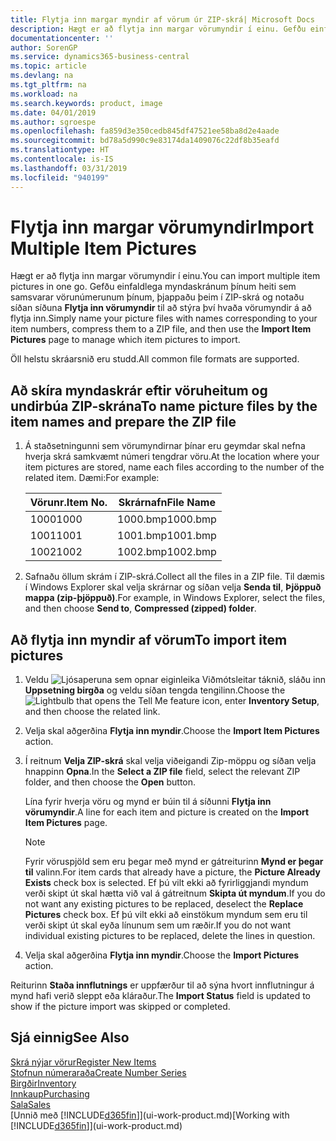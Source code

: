 ```yaml
---
title: Flytja inn margar myndir af vörum úr ZIP-skrá| Microsoft Docs
description: Hægt er að flytja inn margar vörumyndir í einu. Gefðu einfaldlega myndaskránum þínum heiti sem samsvarar vörunúmerunum þínum, þjappaðu þeim í zip-skrá og notaðu síðan síðuna fyrir innflutning á vörumyndum til að stýra því hvaða vörumyndir á að flytja inn.
documentationcenter: ''
author: SorenGP
ms.service: dynamics365-business-central
ms.topic: article
ms.devlang: na
ms.tgt_pltfrm: na
ms.workload: na
ms.search.keywords: product, image
ms.date: 04/01/2019
ms.author: sgroespe
ms.openlocfilehash: fa859d3e350cedb845df47521ee58ba8d2e4aade
ms.sourcegitcommit: bd78a5d990c9e83174da1409076c22df8b35eafd
ms.translationtype: HT
ms.contentlocale: is-IS
ms.lasthandoff: 03/31/2019
ms.locfileid: "940199"
---
```

# <a name="import-multiple-item-pictures"></a><span data-ttu-id="da7c0-104">Flytja inn margar vörumyndir</span><span class="sxs-lookup"><span data-stu-id="da7c0-104">Import Multiple Item Pictures</span></span>
<span data-ttu-id="da7c0-105">Hægt er að flytja inn margar vörumyndir í einu.</span><span class="sxs-lookup"><span data-stu-id="da7c0-105">You can import multiple item pictures in one go.</span></span> <span data-ttu-id="da7c0-106">Gefðu einfaldlega myndaskránum þínum heiti sem samsvarar vörunúmerunum þínum, þjappaðu þeim í ZIP-skrá og notaðu síðan síðuna **Flytja inn vörumyndir** til að stýra því hvaða vörumyndir á að flytja inn.</span><span class="sxs-lookup"><span data-stu-id="da7c0-106">Simply name your picture files with names corresponding to your item numbers, compress them to a ZIP file, and then use the **Import Item Pictures** page to manage which item pictures to import.</span></span>

<span data-ttu-id="da7c0-107">Öll helstu skráarsnið eru studd.</span><span class="sxs-lookup"><span data-stu-id="da7c0-107">All common file formats are supported.</span></span>

## <a name="to-name-picture-files-by-the-item-names-and-prepare-the-zip-file"></a><span data-ttu-id="da7c0-108">Að skíra myndaskrár eftir vöruheitum og undirbúa ZIP-skrána</span><span class="sxs-lookup"><span data-stu-id="da7c0-108">To name picture files by the item names and prepare the ZIP file</span></span>
1. <span data-ttu-id="da7c0-109">Á staðsetningunni sem vörumyndirnar þínar eru geymdar skal nefna hverja skrá samkvæmt númeri tengdrar vöru.</span><span class="sxs-lookup"><span data-stu-id="da7c0-109">At the location where your item pictures are stored, name each files according to the number of the related item.</span></span> <span data-ttu-id="da7c0-110">Dæmi:</span><span class="sxs-lookup"><span data-stu-id="da7c0-110">For example:</span></span>

    |<span data-ttu-id="da7c0-111">Vörunr.</span><span class="sxs-lookup"><span data-stu-id="da7c0-111">Item No.</span></span>|<span data-ttu-id="da7c0-112">Skrárnafn</span><span class="sxs-lookup"><span data-stu-id="da7c0-112">File Name</span></span>|
    |-|-|
    |<span data-ttu-id="da7c0-113">1000</span><span class="sxs-lookup"><span data-stu-id="da7c0-113">1000</span></span>|<span data-ttu-id="da7c0-114">1000.bmp</span><span class="sxs-lookup"><span data-stu-id="da7c0-114">1000.bmp</span></span>|
    |<span data-ttu-id="da7c0-115">1001</span><span class="sxs-lookup"><span data-stu-id="da7c0-115">1001</span></span>|<span data-ttu-id="da7c0-116">1001.bmp</span><span class="sxs-lookup"><span data-stu-id="da7c0-116">1001.bmp</span></span>|
    |<span data-ttu-id="da7c0-117">1002</span><span class="sxs-lookup"><span data-stu-id="da7c0-117">1002</span></span>|<span data-ttu-id="da7c0-118">1002.bmp</span><span class="sxs-lookup"><span data-stu-id="da7c0-118">1002.bmp</span></span>|

2. <span data-ttu-id="da7c0-119">Safnaðu öllum skrám í ZIP-skrá.</span><span class="sxs-lookup"><span data-stu-id="da7c0-119">Collect all the files in a ZIP file.</span></span> <span data-ttu-id="da7c0-120">Til dæmis í Windows Explorer skal velja skrárnar og síðan velja **Senda til**, **Þjöppuð mappa (zip-þjöppuð)**.</span><span class="sxs-lookup"><span data-stu-id="da7c0-120">For example, in Windows Explorer, select the files, and then choose **Send to**, **Compressed (zipped) folder**.</span></span>     

## <a name="to-import-item-pictures"></a><span data-ttu-id="da7c0-121">Að flytja inn myndir af vörum</span><span class="sxs-lookup"><span data-stu-id="da7c0-121">To import item pictures</span></span>
1. <span data-ttu-id="da7c0-122">Veldu ![Ljósaperuna sem opnar eiginleika Viðmótsleitar](media/ui-search/search_small.png "Segðu mér hvað þú vilt gera") táknið, sláðu inn **Uppsetning birgða** og veldu síðan tengda tengilinn.</span><span class="sxs-lookup"><span data-stu-id="da7c0-122">Choose the ![Lightbulb that opens the Tell Me feature](media/ui-search/search_small.png "Tell me what you want to do") icon, enter **Inventory Setup**, and then choose the related link.</span></span>
2. <span data-ttu-id="da7c0-123">Velja skal aðgerðina **Flytja inn myndir**.</span><span class="sxs-lookup"><span data-stu-id="da7c0-123">Choose the **Import Item Pictures** action.</span></span>
3. <span data-ttu-id="da7c0-124">Í reitnum **Velja ZIP-skrá** skal velja viðeigandi Zip-möppu og síðan velja hnappinn **Opna**.</span><span class="sxs-lookup"><span data-stu-id="da7c0-124">In the **Select a ZIP file** field, select the relevant ZIP folder, and then choose the **Open** button.</span></span>

    <span data-ttu-id="da7c0-125">Lína fyrir hverja vöru og mynd er búin til á síðunni **Flytja inn vörumyndir**.</span><span class="sxs-lookup"><span data-stu-id="da7c0-125">A line for each item and picture is created on the **Import Item Pictures** page.</span></span>

    > [!NOTE]
    > <span data-ttu-id="da7c0-126">Fyrir vöruspjöld sem eru þegar með mynd er gátreiturinn **Mynd er þegar til** valinn.</span><span class="sxs-lookup"><span data-stu-id="da7c0-126">For item cards that already have a picture, the **Picture Already Exists** check box is selected.</span></span> <span data-ttu-id="da7c0-127">Ef þú vilt ekki að fyrirliggjandi myndum verði skipt út skal hætta við val á gátreitnum **Skipta út myndum**.</span><span class="sxs-lookup"><span data-stu-id="da7c0-127">If you do not want any existing pictures to be replaced, deselect the **Replace Pictures** check box.</span></span> <span data-ttu-id="da7c0-128">Ef þú vilt ekki að einstökum myndum sem eru til verði skipt út skal eyða línunum sem um ræðir.</span><span class="sxs-lookup"><span data-stu-id="da7c0-128">If you do not want individual existing pictures to be replaced, delete the lines in question.</span></span>

3. <span data-ttu-id="da7c0-129">Velja skal aðgerðina **Flytja inn myndir**.</span><span class="sxs-lookup"><span data-stu-id="da7c0-129">Choose the **Import Pictures** action.</span></span>

<span data-ttu-id="da7c0-130">Reiturinn **Staða innflutnings** er uppfærður til að sýna hvort innflutningur á mynd hafi verið sleppt eða kláraður.</span><span class="sxs-lookup"><span data-stu-id="da7c0-130">The **Import Status** field is updated to show if the picture import was skipped or completed.</span></span>       

## <a name="see-also"></a><span data-ttu-id="da7c0-131">Sjá einnig</span><span class="sxs-lookup"><span data-stu-id="da7c0-131">See Also</span></span>
[<span data-ttu-id="da7c0-132">Skrá nýjar vörur</span><span class="sxs-lookup"><span data-stu-id="da7c0-132">Register New Items</span></span>](inventory-how-register-new-items.md)  
[<span data-ttu-id="da7c0-133">Stofnun númeraraða</span><span class="sxs-lookup"><span data-stu-id="da7c0-133">Create Number Series</span></span>](ui-create-number-series.md)  
[<span data-ttu-id="da7c0-134">Birgðir</span><span class="sxs-lookup"><span data-stu-id="da7c0-134">Inventory</span></span>](inventory-manage-inventory.md)  
[<span data-ttu-id="da7c0-135">Innkaup</span><span class="sxs-lookup"><span data-stu-id="da7c0-135">Purchasing</span></span>](purchasing-manage-purchasing.md)  
[<span data-ttu-id="da7c0-136">Sala</span><span class="sxs-lookup"><span data-stu-id="da7c0-136">Sales</span></span>](sales-manage-sales.md)  
<span data-ttu-id="da7c0-137">[Unnið með [!INCLUDE[d365fin](includes/d365fin_md.md)]](ui-work-product.md)</span><span class="sxs-lookup"><span data-stu-id="da7c0-137">[Working with [!INCLUDE[d365fin](includes/d365fin_md.md)]](ui-work-product.md)</span></span>
